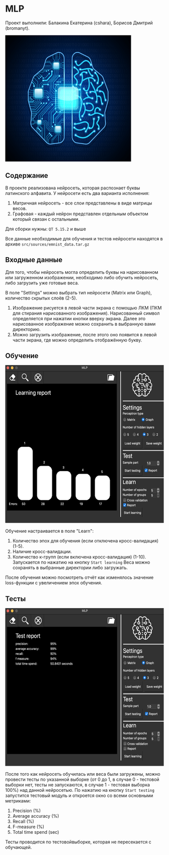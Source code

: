# MLP

Проект выполнили: Балакина Екатерина (cshara), Борисов Дмитрий (bromanyt).

<img src="src/icons/logo.png" width="400" height="400" />

## Содержание

В проекте реализована нейросеть, которая распознает буквы латинского алфавита.
У нейросети есть два варианта исполнения:
1. Матричная нейросеть - все слои представлены в виде матрицы весов.
2. Графовая - каждый нейрон представлен отдельным объектом который связан с остальными.

Для сборки нужны: `QT 5.15.2` и выше

Все данные необходимые для обучения и тестов нейросети находятся в архиве `src/sources/emnist_data.tar.gz`
    
## Входные данные

Для того, чтобы нейросеть могла определить буквы на нарисованном или загруженном изображении, необходимо либо обучить
нейросеть, либо загрузить уже готовые веса.

В поле "Settings" можно выбрать тип нейросети (Matrix или Graph), количество скрытых слоёв (2-5).

1. Изображение рисуется в левой части экрана с помощью ЛКМ (ПКМ для стирания нарисованного изображения). Нарисованный символ определяется при нажатии кнопки вверху экрана. Далее это нарисованное изображение можно сохранить в выбранную вами директорию.
2. Можно загрузить изображение, после этого оно появится в левой части экрана, где можно определить отображённую букву.


## Обучение

<img src="src/images_for_research/3_5.png" width="600" height="500" />

Обучение настраивается в поле "Learn":
  1. Количество эпох для обучения (если отключена кросс-валидация) (1-5).
  2. Наличие кросс-валидации.
  3. Количество к-групп (если включена кросс-валидация) (1-10).
Запускается по нажатию на кнопку `Start learning` 
Веса можно сохранять в выбранные директории либо загружать. 

После обучения можно посмотреть отчёт как изменялось значение loss-функции с увеличением эпох обучения.


## Тесты

<img src="src/images_for_research/3_5r.png" width="600" height="500" />

После того как нейросеть обучилась или веса были загружены, можно провести тесты по указанной выборке
(от 0 до 1, в случае 0 - тестовой выборки нет, тесты не запускаются, в случае 1 - тестовая выборка 100%)
над данной нейросетью.
По нажатию на кнопку `Start testing` запустится тестовый модуль и откроется окно со всеми основными 
метриками:
  1. Precision  (%)
  2. Average accuracy (%)
  3. Recall (%)
  4. F-measure (%)
  5. Total time spend (sec)

Тесты проводится по тестовойвыборке, которая не пересекается с обучающей.
